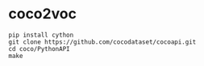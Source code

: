 # coco2voc
    
    pip install cython
    git clone https://github.com/cocodataset/cocoapi.git
    cd coco/PythonAPI
    make
